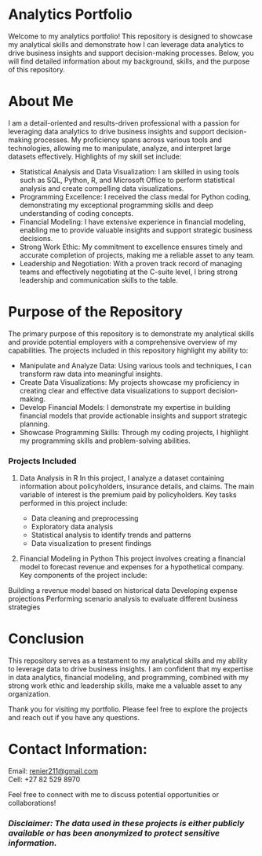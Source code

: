 
# Analytics Portfolio
Welcome to my analytics portfolio!  This repository is designed to showcase my analytical skills and demonstrate how I can leverage data analytics to drive business insights and support decision-making processes. Below, you will find detailed information about my background, skills, and the purpose of this repository.

# About Me
I am a detail-oriented and results-driven professional with a passion for leveraging data analytics to drive business insights and support decision-making processes. My proficiency spans across various tools and technologies, allowing me to manipulate, analyze, and interpret large datasets effectively. Highlights of my skill set include:

- Statistical Analysis and Data Visualization: I am skilled in using tools such as SQL, Python, R, and Microsoft Office to perform statistical analysis and create compelling data visualizations.  
- Programming Excellence: I received the class medal for Python coding, demonstrating my exceptional programming skills and deep understanding of coding concepts.  
- Financial Modeling: I have extensive experience in financial modeling, enabling me to provide valuable insights and support strategic business decisions.  
- Strong Work Ethic: My commitment to excellence ensures timely and accurate completion of projects, making me a reliable asset to any team.  
- Leadership and Negotiation: With a proven track record of managing teams and effectively negotiating at the C-suite level, I bring strong leadership and communication skills to the table.  

# Purpose of the Repository
The primary purpose of this repository is to demonstrate my analytical skills and provide potential employers with a comprehensive overview of my capabilities. The projects included in this repository highlight my ability to:

- Manipulate and Analyze Data: Using various tools and techniques, I can transform raw data into meaningful insights.
- Create Data Visualizations: My projects showcase my proficiency in creating clear and effective data visualizations to support decision-making.
- Develop Financial Models: I demonstrate my expertise in building financial models that provide actionable insights and support strategic planning.
- Showcase Programming Skills: Through my coding projects, I highlight my programming skills and problem-solving abilities.

### Projects Included  
1. Data Analysis in R
In this project, I analyze a dataset containing information about policyholders, insurance details, and claims. The main variable of interest is the premium paid by policyholders. Key tasks performed in this project include:  
    - Data cleaning and preprocessing  
    - Exploratory data analysis  
    - Statistical analysis to identify trends and patterns  
    - Data visualization to present findings  
  
2. Financial Modeling in Python
This project involves creating a financial model to forecast revenue and expenses for a hypothetical company. Key components of the project include:

Building a revenue model based on historical data
Developing expense projections
Performing scenario analysis to evaluate different business strategies

# Conclusion  
This repository serves as a testament to my analytical skills and my ability to leverage data to drive business insights. I am confident that my expertise in data analytics, financial modeling, and programming, combined with my strong work ethic and leadership skills, make me a valuable asset to any organization.

Thank you for visiting my portfolio. Please feel free to explore the projects and reach out if you have any questions.

# Contact Information:

Email:   renier211@gmail.com  
Cell:    +27 82 529 8970  

Feel free to connect with me to discuss potential opportunities or collaborations!

### *Disclaimer: The data used in these projects is either publicly available or has been anonymized to protect sensitive information.*
